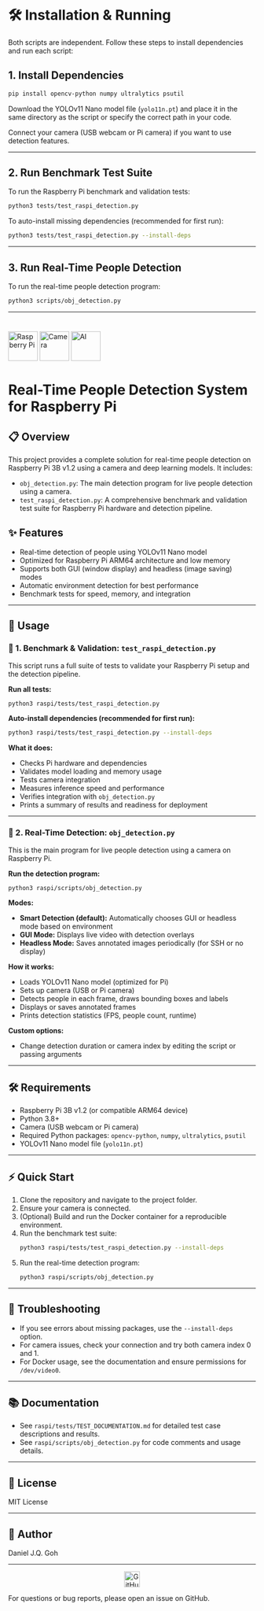 # 🛠️ Installation & Running

Both scripts are independent. Follow these steps to install dependencies and run each script:

## 1. Install Dependencies

```bash
pip install opencv-python numpy ultralytics psutil
```

Download the YOLOv11 Nano model file (`yolo11n.pt`) and place it in the same directory as the script or specify the correct path in your code.

Connect your camera (USB webcam or Pi camera) if you want to use detection features.

---

## 2. Run Benchmark Test Suite

To run the Raspberry Pi benchmark and validation tests:

```bash
python3 tests/test_raspi_detection.py
```

To auto-install missing dependencies (recommended for first run):

```bash
python3 tests/test_raspi_detection.py --install-deps
```

---

## 3. Run Real-Time People Detection

To run the real-time people detection program:

```bash
python3 scripts/obj_detection.py
```

---
# <p align="center">
   <img src="https://img.icons8.com/color/96/000000/raspberry-pi.png" alt="Raspberry Pi" width="60"/>
   <img src="https://img.icons8.com/color/96/000000/camera.png" alt="Camera" width="60"/>
   <img src="https://img.icons8.com/color/96/000000/artificial-intelligence.png" alt="AI" width="60"/>
</p>

# Real-Time People Detection System for Raspberry Pi

## 📋 Overview
This project provides a complete solution for real-time people detection on Raspberry Pi 3B v1.2 using a camera and deep learning models. It includes:
- `obj_detection.py`: The main detection program for live people detection using a camera.
- `test_raspi_detection.py`: A comprehensive benchmark and validation test suite for Raspberry Pi hardware and detection pipeline.

## ✨ Features
- Real-time detection of people using YOLOv11 Nano model
- Optimized for Raspberry Pi ARM64 architecture and low memory
- Supports both GUI (window display) and headless (image saving) modes
- Automatic environment detection for best performance
- Benchmark tests for speed, memory, and integration

---

## 🚀 Usage

### 🧪 1. Benchmark & Validation: `test_raspi_detection.py`
This script runs a full suite of tests to validate your Raspberry Pi setup and the detection pipeline.

**Run all tests:**
```bash
python3 raspi/tests/test_raspi_detection.py
```

**Auto-install dependencies (recommended for first run):**
```bash
python3 raspi/tests/test_raspi_detection.py --install-deps
```

**What it does:**
- Checks Pi hardware and dependencies
- Validates model loading and memory usage
- Tests camera integration
- Measures inference speed and performance
- Verifies integration with `obj_detection.py`
- Prints a summary of results and readiness for deployment

---

### 🎥 2. Real-Time Detection: `obj_detection.py`
This is the main program for live people detection using a camera on Raspberry Pi.

**Run the detection program:**
```bash
python3 raspi/scripts/obj_detection.py
```

**Modes:**
- **Smart Detection (default):** Automatically chooses GUI or headless mode based on environment
- **GUI Mode:** Displays live video with detection overlays
- **Headless Mode:** Saves annotated images periodically (for SSH or no display)

**How it works:**
- Loads YOLOv11 Nano model (optimized for Pi)
- Sets up camera (USB or Pi camera)
- Detects people in each frame, draws bounding boxes and labels
- Displays or saves annotated frames
- Prints detection statistics (FPS, people count, runtime)

**Custom options:**
- Change detection duration or camera index by editing the script or passing arguments

---

## 🛠 Requirements
- Raspberry Pi 3B v1.2 (or compatible ARM64 device)
- Python 3.8+
- Camera (USB webcam or Pi camera)
- Required Python packages: `opencv-python`, `numpy`, `ultralytics`, `psutil`
- YOLOv11 Nano model file (`yolo11n.pt`)

---

## ⚡ Quick Start
1. Clone the repository and navigate to the project folder.
2. Ensure your camera is connected.
3. (Optional) Build and run the Docker container for a reproducible environment.
4. Run the benchmark test suite:
   ```bash
   python3 raspi/tests/test_raspi_detection.py --install-deps
   ```
5. Run the real-time detection program:
   ```bash
   python3 raspi/scripts/obj_detection.py
   ```

---

## 🧩 Troubleshooting
- If you see errors about missing packages, use the `--install-deps` option.
- For camera issues, check your connection and try both camera index 0 and 1.
- For Docker usage, see the documentation and ensure permissions for `/dev/video0`.

---

## 📚 Documentation
- See `raspi/tests/TEST_DOCUMENTATION.md` for detailed test case descriptions and results.
- See `raspi/scripts/obj_detection.py` for code comments and usage details.

---

## 📝 License
MIT License

---

## 👤 Author
Daniel J.Q. Goh

---

<p align="center">
   <img src="https://img.icons8.com/color/48/000000/github.png" alt="GitHub" width="32"/>
</p>

For questions or bug reports, please open an issue on GitHub.
